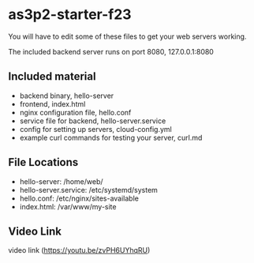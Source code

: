 # as3p2-starter-f23

You will have to edit some of these files to get your web servers working.

The included backend server runs on port 8080, 127.0.0.1:8080

## Included material

- backend binary, hello-server
- frontend, index.html
- nginx configuration file, hello.conf
- service file for backend, hello-server.service
- config for setting up servers, cloud-config.yml
- example curl commands for testing your server, curl.md
## File Locations

- hello-server: /home/web/
- hello-server.service: /etc/systemd/system
- hello.conf: /etc/nginx/sites-available
- index.html: /var/www/my-site

## Video Link

video link (https://youtu.be/zvPH6UYhqRU)